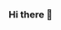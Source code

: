 ### Hi there 👋

<!--
**Stephen-Anderson-2000/Stephen-Anderson-2000** is a ✨ _special_ ✨ repository because its `README.md` (this file) appears on your GitHub profile.

Here are some ideas to get you started:

- 🔭 I’m currently working on nothing in particular outside of university coursework
- 🌱 I’m currently learning Java for Android
- 📫 How to reach me: stephen.anderson0220@gmail.com
- 😄 Pronouns: He/him
- ⚡ Fun fact:



### Some Interesting Stats About Me:
[![Stephen's github stats](https://github-readme-stats.vercel.app/api?username=Stephen-Anderson-2000&show_icons=true&theme=radical&count_private=true)](https://github.com/anuraghazra/github-readme-stats)

[![Top Languages](https://github-readme-stats.vercel.app/api/top-langs/?username=Stephen-Anderson-2000)](https://github.com/anuraghazra/github-readme-stats)-->
